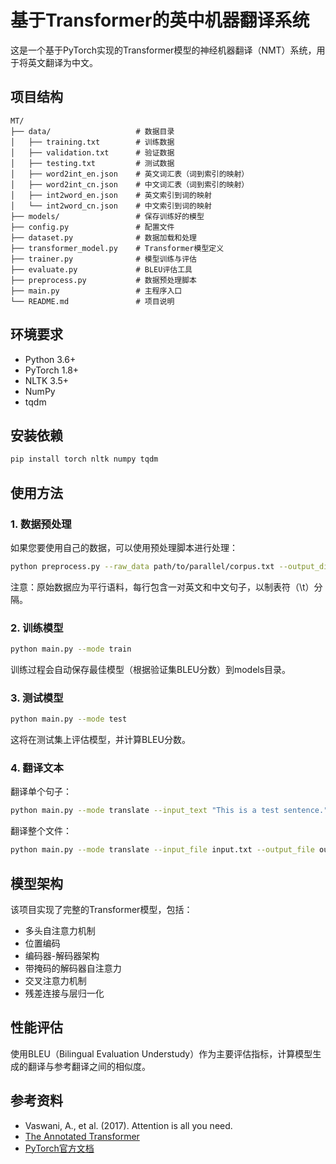 # 基于Transformer的英中机器翻译系统

这是一个基于PyTorch实现的Transformer模型的神经机器翻译（NMT）系统，用于将英文翻译为中文。

## 项目结构

```
MT/
├── data/                   # 数据目录
│   ├── training.txt        # 训练数据
│   ├── validation.txt      # 验证数据
│   ├── testing.txt         # 测试数据
│   ├── word2int_en.json    # 英文词汇表（词到索引的映射）
│   ├── word2int_cn.json    # 中文词汇表（词到索引的映射）
│   ├── int2word_en.json    # 英文索引到词的映射
│   └── int2word_cn.json    # 中文索引到词的映射
├── models/                 # 保存训练好的模型
├── config.py               # 配置文件
├── dataset.py              # 数据加载和处理
├── transformer_model.py    # Transformer模型定义
├── trainer.py              # 模型训练与评估
├── evaluate.py             # BLEU评估工具
├── preprocess.py           # 数据预处理脚本
├── main.py                 # 主程序入口
└── README.md               # 项目说明
```

## 环境要求

- Python 3.6+
- PyTorch 1.8+
- NLTK 3.5+
- NumPy
- tqdm

## 安装依赖

```bash
pip install torch nltk numpy tqdm
```

## 使用方法

### 1. 数据预处理

如果您要使用自己的数据，可以使用预处理脚本进行处理：

```bash
python preprocess.py --raw_data path/to/parallel/corpus.txt --output_dir ./data
```

注意：原始数据应为平行语料，每行包含一对英文和中文句子，以制表符（\t）分隔。

### 2. 训练模型

```bash
python main.py --mode train
```

训练过程会自动保存最佳模型（根据验证集BLEU分数）到models目录。

### 3. 测试模型

```bash
python main.py --mode test
```

这将在测试集上评估模型，并计算BLEU分数。

### 4. 翻译文本

翻译单个句子：

```bash
python main.py --mode translate --input_text "This is a test sentence."
```

翻译整个文件：

```bash
python main.py --mode translate --input_file input.txt --output_file output.txt
```

## 模型架构

该项目实现了完整的Transformer模型，包括：

- 多头自注意力机制
- 位置编码
- 编码器-解码器架构
- 带掩码的解码器自注意力
- 交叉注意力机制
- 残差连接与层归一化

## 性能评估

使用BLEU（Bilingual Evaluation Understudy）作为主要评估指标，计算模型生成的翻译与参考翻译之间的相似度。

## 参考资料

- Vaswani, A., et al. (2017). Attention is all you need.
- [The Annotated Transformer](http://nlp.seas.harvard.edu/2018/04/03/attention.html)
- [PyTorch官方文档](https://pytorch.org/docs/stable/nn.html#transformer-layers)
